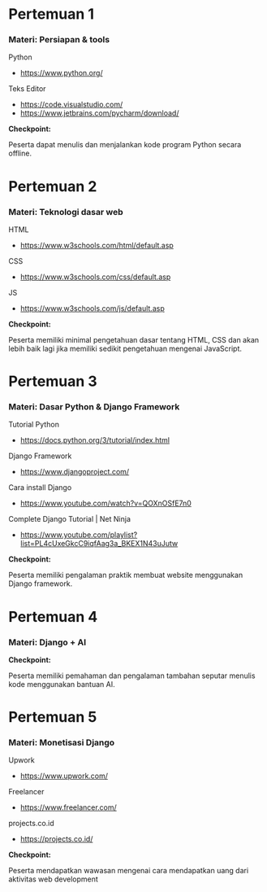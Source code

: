 # Pertemuan 1
### Materi: Persiapan & tools

Python
- https://www.python.org/

Teks Editor
- https://code.visualstudio.com/
- https://www.jetbrains.com/pycharm/download/

**Checkpoint:**

Peserta dapat menulis dan menjalankan kode program Python secara offline.

# Pertemuan 2
### Materi: Teknologi dasar web

HTML
- https://www.w3schools.com/html/default.asp

CSS
- https://www.w3schools.com/css/default.asp

JS
- https://www.w3schools.com/js/default.asp

**Checkpoint:**

Peserta memiliki minimal pengetahuan dasar tentang HTML, CSS dan akan lebih baik lagi jika memiliki sedikit pengetahuan mengenai JavaScript.

# Pertemuan 3
### Materi: Dasar Python & Django Framework

Tutorial Python
- https://docs.python.org/3/tutorial/index.html

Django Framework
- https://www.djangoproject.com/

Cara install Django
- https://www.youtube.com/watch?v=QOXnOSfE7n0

Complete Django Tutorial | Net Ninja
- https://www.youtube.com/playlist?list=PL4cUxeGkcC9iqfAag3a_BKEX1N43uJutw

**Checkpoint:**

Peserta memiliki pengalaman praktik membuat website menggunakan Django framework.

# Pertemuan 4
### Materi: Django + AI

**Checkpoint:**

Peserta memiliki pemahaman dan pengalaman tambahan seputar menulis kode menggunakan bantuan AI.

# Pertemuan 5
### Materi: Monetisasi Django

Upwork
- https://www.upwork.com/

Freelancer
- https://www.freelancer.com/

projects.co.id
- https://projects.co.id/

**Checkpoint:**

Peserta mendapatkan wawasan mengenai cara mendapatkan uang dari aktivitas web development
